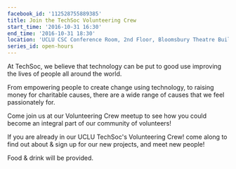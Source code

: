 ```yaml
---
facebook_id: '112528755889385'
title: Join the TechSoc Volunteering Crew
start_time: '2016-10-31 16:30'
end_time: '2016-10-31 18:30'
location: 'UCLU CSC Conference Room, 2nd Floor, Bloomsbury Theatre Building'
series_id: open-hours
---
```


At TechSoc, we believe that technology can be put to good use improving the lives of people all around the world.  
  
From empowering people to create change using technology, to raising money for charitable causes, there are a wide range of causes that we feel passionately for.  
  
Come join us at our Volunteering Crew meetup to see how you could become an integral part of our community of volunteers!  
  
If you are already in our UCLU TechSoc's Volunteering Crew! come along to find out about & sign up for our new projects, and meet new people!  
  
Food & drink will be provided.